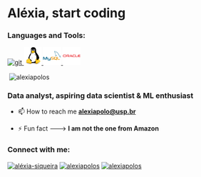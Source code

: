 <h1 align="left">Aléxia, start coding</h1>

<h3 align="left">Languages and Tools:</h3>
<p align="left"> <a href="https://git-scm.com/" target="_blank" rel="noreferrer"> <img src="https://www.vectorlogo.zone/logos/git-scm/git-scm-icon.svg" alt="git" width="40" height="40"/> </a> <a href="https://www.linux.org/" target="_blank" rel="noreferrer"> <img src="https://raw.githubusercontent.com/devicons/devicon/master/icons/linux/linux-original.svg" alt="linux" width="40" height="40"/> </a> <a href="https://www.mysql.com/" target="_blank" rel="noreferrer"> <img src="https://raw.githubusercontent.com/devicons/devicon/master/icons/mysql/mysql-original-wordmark.svg" alt="mysql" width="40" height="40"/> </a> <a href="https://www.oracle.com/" target="_blank" rel="noreferrer"> <img src="https://raw.githubusercontent.com/devicons/devicon/master/icons/oracle/oracle-original.svg" alt="oracle" width="40" height="40"/> </a> </p>

<p>&nbsp;<img align="center" src="https://github-readme-stats.vercel.app/api?username=alexiapolos&show_icons=true&theme=dracula&locale=en" alt="alexiapolos" /></p>

<h3 align="left"> Data analyst, aspiring data scientist & ML enthusiast</h3>

- 📫 How to reach me **alexiapolo@usp.br**

- ⚡ Fun fact ---> **I am not the one from Amazon**

<h3 align="left">Connect with me:</h3>
<p align="left">
<a href="https://linkedin.com/in/aléxia-siqueira" target="blank"><img align="center" src="https://raw.githubusercontent.com/rahuldkjain/github-profile-readme-generator/master/src/images/icons/Social/linked-in-alt.svg" alt="aléxia-siqueira" height="30" width="40" /></a>
<a href="https://stackoverflow.com/users/alexiapolos" target="blank"><img align="center" src="https://raw.githubusercontent.com/rahuldkjain/github-profile-readme-generator/master/src/images/icons/Social/stack-overflow.svg" alt="alexiapolos" height="30" width="40" /></a>
<a href="https://kaggle.com/alexiapolos" target="blank"><img align="center" src="https://raw.githubusercontent.com/rahuldkjain/github-profile-readme-generator/master/src/images/icons/Social/kaggle.svg" alt="alexiapolos" height="30" width="40" /></a>
</p>


